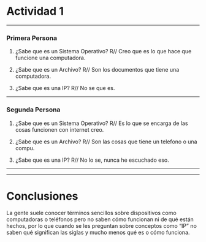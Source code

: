 # Actividad 1

<!-- Preguntar a dos personas que saben sobre los siguientes conceptos: 
Sistema operativo, archivo e IP.
Realizar una conclusión en base a los comentarios obtenidos -->
---
### Primera Persona
1. ¿Sabe que es un Sistema Operativo?
R// Creo que es lo que hace que funcione una computadora.

2. ¿Sabe que es un Archivo?
R// Son los documentos que tiene una computadora.

3. ¿Sabe que es una IP?
R// No se que es.

---
### Segunda Persona
1. ¿Sabe que es un Sistema Operativo?
R// Es lo que se encarga de las cosas funcionen con internet creo.

2. ¿Sabe que es un Archivo?
R// Son las cosas que tiene un telefono o una compu.

3. ¿Sabe que es una IP?
R// No lo se, nunca he escuchado eso.

---
---

# Conclusiones
La gente suele conocer términos sencillos sobre dispositivos como computadoras o teléfonos pero no saben cómo funcionan ni de qué están hechos, por lo que cuando se les preguntan sobre conceptos como “IP” no saben qué significan las siglas y mucho menos qué es o cómo funciona.

